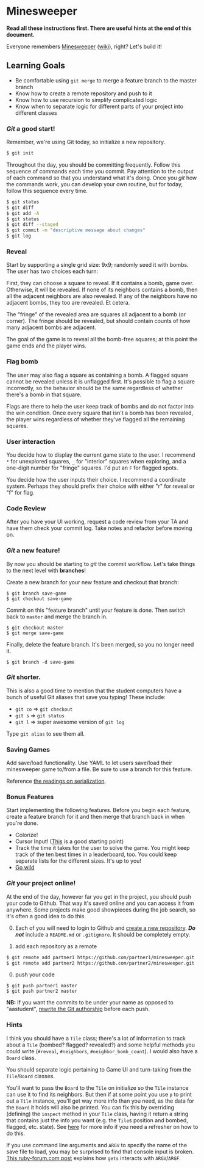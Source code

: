# Minesweeper

**Read all these instructions first. There are useful hints at the end
of this document.**

Everyone remembers [Minesweeper][play-minesweeper]
([wiki][minesweeper-wiki]), right? Let's build it!

## Learning Goals

* Be comfortable using `git merge` to merge a feature branch to the master
branch
* Know how to create a remote repository and push to it
* Know how to use recursion to simplify complicated logic
* Know when to separate logic for different parts of your project into
different classes

### _Git_ a good start!

Remember, we're using Git today, so initialize a new repository.

```bash
$ git init
```

Throughout the day, you should be committing frequently. Follow this
sequence of commands each time you commit. Pay attention to the output
of each command so that you understand what it's doing. Once you _git_
how the commands work, you can develop your own routine, but for today,
follow this sequence every time.

```bash
$ git status
$ git diff
$ git add -A
$ git status
$ git diff --staged
$ git commit -m "descriptive message about changes"
$ git log
```

### Reveal

Start by supporting a single grid size: 9x9; randomly seed it with
bombs. The user has two choices each turn:

First, they can choose a square to reveal. If it contains a bomb, game
over. Otherwise, it will be revealed. If none of its neighbors
contains a bomb, then all the adjacent neighbors are also revealed. If
any of the neighbors have no adjacent bombs, they too are revealed. Et
cetera.

The "fringe" of the revealed area are squares all adjacent to a bomb
(or corner). The fringe should be revealed, but should contain counts
of how many adjacent bombs are adjacent.

The goal of the game is to reveal all the bomb-free squares; at this
point the game ends and the player wins.

### Flag bomb

The user may also flag a square as containing a bomb. A flagged square
cannot be revealed unless it is unflagged first. It's possible to flag a
square incorrectly, so the behavior should be the same regardless of
whether there's a bomb in that square.

Flags are there to help the user keep track of bombs and do not factor
into the win condition. Once every square that isn't a bomb has been
revealed, the player wins regardless of whether they've flagged all the
remaining squares.

### User interaction

You decide how to display the current game state to the user. I
recommend `*` for unexplored squares, `_` for "interior" squares when
exploring, and a one-digit number for "fringe" squares. I'd put an `F`
for flagged spots.

You decide how the user inputs their choice. I recommend a coordinate
system. Perhaps they should prefix their choice with either "r" for
reveal or "f" for flag.

### Code Review

After you have your UI working, request a code review from your TA and
have them check your commit log. Take notes and refactor before moving
on.

### _Git_ a new feature!

By now you should be starting to _git_ the commit workflow. Let's take
things to the next level with **branches**!

Create a new branch for your new feature and checkout that branch:

```
$ git branch save-game
$ git checkout save-game
```

Commit on this "feature branch" until your feature is done. Then switch
back to `master` and merge the branch in.

```
$ git checkout master
$ git merge save-game
```

Finally, delete the feature branch. It's been merged, so you no longer
need it.

```
$ git branch -d save-game
```

### _Git_ shorter.

This is also a good time to mention that the student computers have a
bunch of useful Git aliases that save you typing! These include:

* `git co` => `git checkout`
* `git s` => `git status`
* `git l` => super awesome version of `git log`

Type `git alias` to see them all.

### Saving Games

Add save/load functionality. Use YAML to let users save/load their
minesweeper game to/from a file. Be sure to use a branch for this
feature.

Reference [the readings on serialization][serialization].

### Bonus Features

Start implementing the following features. Before you begin each
feature, create a feature branch for it and then merge that branch back
in when you're done.

- Colorize!
- Cursor Input! ([This][keypress] is a good starting point)
- Track the time it takes for the user to solve the game. You might keep
  track of the ten best times in a leaderboard, too. You could keep
  separate lists for the different sizes. It's up to you!
- [Go wild][awesome-sweeper]

### _Git_ your project online!

At the end of the day, however far you get in the project, you should
push your code to Github. That way it's saved online and you can access
it from anywhere. Some projects make good showpieces during the job
search, so it's often a good idea to do this.

0. Each of you will need to login to Github and [create a new
  repository][github-create-repository]. **_Do not_** include a
  `README.md` or `.gitignore`. It should be completely empty.

0. add each repository as a remote

  ```bash
  $ git remote add partner1 https://github.com/partner1/minesweeper.git
  $ git remote add partner2 https://github.com/partner2/minesweeper.git
  ```

0. push your code

  ```
  $ git push partner1 master
  $ git push partner2 master
  ```

  **NB:** If you want the commits to be under your name as opposed to
  "aastudent", [rewrite the Git authorship][git-authorship-script]
  before each push.

### Hints

I think you should have a `Tile` class; there's a lot of information
to track about a `Tile` (bombed? flagged? revealed?) and some helpful
methods you could write (`#reveal`, `#neighbors`,
`#neighbor_bomb_count`). I would also have a `Board` class.

You should separate logic pertaining to Game UI and turn-taking from
the `Tile`/`Board` classes.

You'll want to pass the `Board` to the `Tile` on initialize so the
`Tile` instance can use it to find its neighbors. But then if at some
point you use `p` to print out a `Tile` instance, you'll get way more
info than you need, as the data for the `Board` it holds will also be
printed. You can fix this by overriding (defining) the `inspect` method
in your `Tile` class, having it return a string that contains just the
info you want (e.g. the `Tile`s position and bombed, flagged, etc. state).
See [here][overriding-inspect] for more info if you need a refresher on how to do this.

If you use command line arguments and `ARGV` to specify the name of
the save file to load, you may be surprised to find that console input
is broken. [This ruby-forum.com post][argv-description] explains how
`gets` interacts with `ARGV`/`ARGF`.

[play-minesweeper]: http://minesweeperonline.com/#beginner
[minesweeper-wiki]: http://en.wikipedia.org/wiki/Minesweeper_(Windows)
[argv-description]: https://www.ruby-forum.com/topic/185266#809660
[keypress]: https://gist.github.com/acook/4190379
[awesome-sweeper]: http://blog.appacademy.io/post/88410347996/thejaggedhedgehog-minesweeper-today-we-built
[serialization]:../../readings/serialization.md
[overriding-inspect]: ../../readings/overriding_inspect.md
[github-create-repository]: https://help.github.com/articles/creating-a-new-repository/
[git-authorship-script]: ../../readings/git-fix-authorship.md
